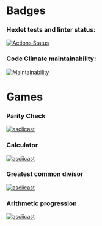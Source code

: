 # Badges
### Hexlet tests and linter status:
[![Actions Status](https://github.com/sergr88/python-project-49/actions/workflows/hexlet-check.yml/badge.svg)](https://github.com/sergr88/python-project-49/actions)
### Code Climate maintainability:
[![Maintainability](https://api.codeclimate.com/v1/badges/3f4a80dbf7c35f2df2ab/maintainability)](https://codeclimate.com/github/sergr88/python-project-49/maintainability)

# Games
### Parity Check
[![asciicast](https://asciinema.org/a/649118.svg)](https://asciinema.org/a/649118)
### Calculator
[![asciicast](https://asciinema.org/a/649751.svg)](https://asciinema.org/a/649751)
### Greatest common divisor
[![asciicast](https://asciinema.org/a/649810.svg)](https://asciinema.org/a/649810)
### Arithmetic progression
[![asciicast](https://asciinema.org/a/649885.svg)](https://asciinema.org/a/649885)
